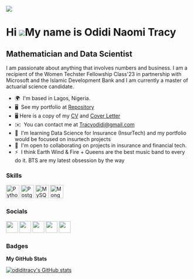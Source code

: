 
![](https://media-exp1.licdn.com/dms/image/C4D03AQEXoEHBCiPAEA/profile-displayphoto-shrink_800_800/0/1658190377629?e=1665619200&v=beta&t=qLqRSVusiVwB5FKvPR-DNsVZrOeY78Zltv6Sp4iYFzQ.png)

Hi ![](https://user-images.githubusercontent.com/18350557/176309783-0785949b-9127-417c-8b55-ab5a4333674e.gif)My name is Odidi Naomi Tracy
=========================================================================================================================================

Mathematician and Data Scientist
--------------------------------

I am passionate about anything that involves numbers and business. I am a recipient of the Women Techster Fellowship Class'23 in partnership with Microsoft and the Islamic Development Bank and I am currently a master of actuarial science candidate.

*   🌍  I'm based in Lagos, Nigeria.
*   🖥️  See my portfolio at [Repository](http://https://github.com/odiditracy?tab=repositories)
*   🖥️  Here is a copy of my [CV](https://drive.google.com/file/d/1oJoifb0RXoWMNLSemjgdLAXO8qsn81iW/view?usp=sharing) and [Cover Letter](https://drive.google.com/file/d/1Hbd9TH2jhFRekR96HsvwNBaHM_uUnArD/view?usp=sharing)
*   ✉️  You can contact me at [Tracyodidi@gmail.com](mailto:Tracyodidi@gmail.com)
*   🧠  I'm learning Data Science for Insurance (InsurTech) and my portfolio would be focused on insurtech projects
*   🤝  I'm open to collaborating on projects in insurance and financial tech.
*   ⚡  I think Earth Wind & Fire + Queens are the best music band to every do it. BTS are my latest obsession by the way

### Skills

<p align="left">
<a href="https://www.python.org/" target="_blank" rel="noreferrer"><img src="https://raw.githubusercontent.com/danielcranney/readme-generator/main/public/icons/skills/python-colored.svg" width="36" height="36" alt="Python" /></a>
<a href="https://www.postgresql.org/" target="_blank" rel="noreferrer"><img src="https://raw.githubusercontent.com/danielcranney/readme-generator/main/public/icons/skills/postgresql-colored.svg" width="36" height="36" alt="PostgreSQL" /></a>
<a href="https://www.mysql.com/" target="_blank" rel="noreferrer"><img src="https://raw.githubusercontent.com/danielcranney/readme-generator/main/public/icons/skills/mysql-colored.svg" width="36" height="36" alt="MySQL" /></a>
<a href="https://www.mongodb.com/" target="_blank" rel="noreferrer"><img src="https://raw.githubusercontent.com/danielcranney/readme-generator/main/public/icons/skills/mongodb-colored.svg" width="36" height="36" alt="MongoDB" /></a>
</p>


### Socials

<p align="left"> <a href="https://www.github.com/odiditracy" target="_blank" rel="noreferrer"><img src="https://raw.githubusercontent.com/danielcranney/readme-generator/main/public/icons/socials/github.svg" width="32" height="32" /></a> <a href="http://www.instagram.com/odindi_omo/" target="_blank" rel="noreferrer"><img src="https://raw.githubusercontent.com/danielcranney/readme-generator/main/public/icons/socials/instagram.svg" width="32" height="32" /></a> <a href="https://www.linkedin.com/in/naomitracyodidi/" target="_blank" rel="noreferrer"><img src="https://raw.githubusercontent.com/danielcranney/readme-generator/main/public/icons/socials/linkedin.svg" width="32" height="32" /></a> <a href="http://www.medium.com/@tracyodidi" target="_blank" rel="noreferrer"><img src="https://raw.githubusercontent.com/danielcranney/readme-generator/main/public/icons/socials/medium.svg" width="32" height="32" /></a> <a href="https://www.twitter.com/odindi_omo" target="_blank" rel="noreferrer"><img src="https://raw.githubusercontent.com/danielcranney/readme-generator/main/public/icons/socials/twitter.svg" width="32" height="32" /></a></p>


### Badges

<b>My GitHub Stats</b>

<a href="http://www.github.com/odiditracy"><img src="https://github-readme-stats.vercel.app/api?username=odiditracy&show_icons=true&hide=&count_private=true&title_color=0891b2&text_color=ffffff&icon_color=0891b2&bg_color=1c1917&hide_border=true&show_icons=true" alt="odiditracy's GitHub stats" /></a>
